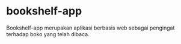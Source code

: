 # bookshelf-app
Bookshelf-app merupakan aplikasi berbasis web sebagai pengingat terhadap boko yang telah dibaca.
